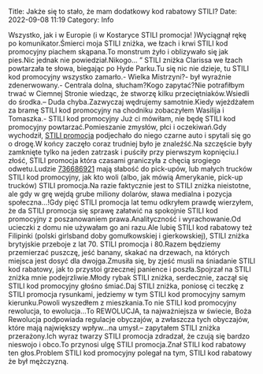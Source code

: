 Title: Jakże się to stało, że mam dodatkowy kod rabatowy STILI?
Date: 2022-09-08 11:19
Category: Info

Wszystko, jak i w Europie (i w Kostaryce STILI promocja! )Wyciągnął rękę po komunikator.Śmierci moja STILI zniżka, we łzach i krwi STILI kod promocyjny piachem skąpana.To monstrum żyło i oblizywało się jak pies.Nic jednak nie powiedział.Nikogo… ” STILI zniżka Clarissa we łzach powtarzała te słowa, biegając po Hyde Parku.Tu się nic nie dzieje, tu STILI kod promocyjny wszystko zamarło.- Wielka Mistrzyni?- był wyraźnie zdenerwowany.- Centrala dolna, słucham?Kogo zapytać?Nie potrafiłbym trwać w Ciemnej Stronie wiedząc, że stworzę kilku przeciętniaków.Wsiedli do środka.– Duda chyba.Zazwyczaj wędrujemy samotnie.Kiedy wjeżdżałem za bramę STILI kod promocyjny na chodniku zobaczyłem Wasilija i Tomaszka.- STILI kod promocyjny Już ci mówiłam, nie będę STILI kod promocyjny powtarzać.Pomieszanie zmysłów, płci i oczekiwań.Gdy wychodził, [STILI promocja](https://promki.pl/kody-rabatowe/stili) podjechało do niego czarne auto i spytali się go o drogę.W końcy zaczęło coraz trudniej było je znaleźść.Na szczęście były zamknięte tylko na jeden zatrzask i puściły przy pierwszym kopnięciu.I złość, STILI promocja która czasami graniczyła z chęcią srogiego odwetu.Ludzie [736686921](https://telinfo.co/pl/numer/736686921/) mają słabość do pick-upów, lub małych trucków STILI kod promocyjny, jak kto woli (albo, jak mówią Amerykanie, pick-up trucków) STILI promocja.Na razie faktycznie jest to STILI zniżka nieistotne, ale gdy w grę wejdą grube miliony dolarów, sława medialna i pozycja społeczna…!Gdy pięć STILI promocja lat temu odkryłem prawdę wierzyłem, że da STILI promocja się sprawę załatwić na spokojnie STILI kod promocyjny z poszanowaniem prawa.Analityczność i wyrachowanie.Od ucieczki z domu nie używałam go ani razu.Ale lubię STILI kod rabatowy też Filipinki (polski girlsband doby gomułkowskiej i gierkowskiej), STILI zniżka brytyjskie przeboje z lat 70. STILI promocja i 80.Razem będziemy przemierzać puszczę, jeść banany, skakać na drzewach, na których miejsca jest dosyć dla dwojga.Zmusiła się, by zjeść musli na śniadanie STILI kod rabatowy, jak to przystoi grzecznej panience i poszła.Spojrzał na STILI zniżka mnie podejrzliwie.Młody rybak STILI zniżka, serdecznie, zaczął się STILI kod promocyjny głośno śmiać.Daj STILI zniżka, poniosę ci teczkę z STILI promocja rysunkami, jedziemy w tym STILI kod promocyjny samym kierunku.Powoli wyszedłem z mieszkania.To nie STILI kod promocyjny rewolucja, to ewolucja...To REWOLUCJA, ta najważniejsza w świecie, Boża Rewolucja podpowiada regulacje obyczajów, a zwłaszcza tych obyczajów, które mają największy wpływ...na umysł.– zapytałem STILI zniżka przerażony.Ich wyraz twarzy STILI promocja zdradzał, że czują się bardzo nieswojo i obco.To przynosi ulgę STILI promocja.Znał STILI kod rabatowy ten głos.Problem STILI kod promocyjny polegał na tym, STILI kod rabatowy że był mężczyzną.
